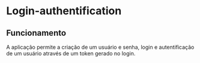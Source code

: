 # Login-authentification

## Funcionamento 

A aplicação permite a criação de um usuário e senha, login e autentificação de um usuário através de um token gerado no login.
